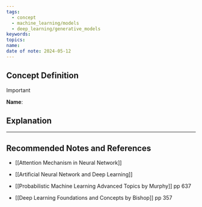 ```yaml
---
tags:
  - concept
  - machine_learning/models
  - deep_learning/generative_models
keywords: 
topics: 
name: 
date of note: 2024-05-12
---
```


## Concept Definition

>[!important]
>**Name**: 



## Explanation





-----------
##  Recommended Notes and References


- [[Attention Mechanism in Neural Network]]
- [[Artificial Neural Network and Deep Learning]]

- [[Probabilistic Machine Learning Advanced Topics by Murphy]] pp 637
- [[Deep Learning Foundations and Concepts by Bishop]] pp 357